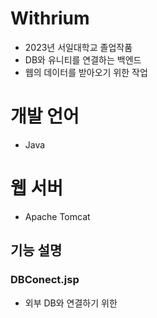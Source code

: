 # Withrium

  - 2023년 서일대학교 졸업작품
  - DB와 유니티를 연결하는 백엔드
  - 웹의 데이터를 받아오기 위한 작업

# 개발 언어 

  - Java

# 웹 서버 

  - Apache Tomcat

## 기능 설명 

  ### DBConect.jsp
  - 외부 DB와 연결하기 위한 
